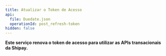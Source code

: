 ```yaml
---
title: Atualizar o Token de Acesso
api:
  file: Duedate.json
  operationId: post_refresh-token
hidden: false
---
```

**Este serviço renova o token de acesso para utilizar as APIs transacionais da Shipay.**